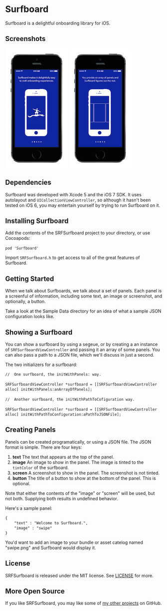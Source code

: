 Surfboard
========

Surfboard is a delightful onboarding library for iOS.

Screenshots
---
![Intro](Screenshots/Intro.png)
![Panels](Screenshots/Panels.png)

Dependencies
---
Surfboard was developed with Xcode 5 and the iOS 7 SDK. It uses autolayout and `UICollectionViewController`, so although it hasn't been tested on iOS 6, you may entertain yourself by trying to run Surfboard on it.

Installing Surfboard
---
Add the contents of the SRFSurfboard project to your directory, or use Cocoapods:

`pod 'Surfboard'`

Import `SRFSurfboard.h` to get access to all of the great features of Surfboard.

Getting Started
---
When we talk about Surfboards, we talk about a set of panels. Each panel is a screenful of information, including some text, an image or screenshot, and optionally, a button. 

Take a look at the Sample Data directory for an idea of what a sample JSON configuration looks like.

Showing a Surfboard
---
You can show a surfboard by using a segeue, or by creating a an instance of `SRFSurfboardViewController` and passing it an array of some panels. You can also pass a path to a JSON file, which we'll discuss in just a second.

The two initializers for a surfboard:

	//	One surfboard, the initWithPanels: way.
	
	SRFSurfboardViewController *surfboard = [[SRFSurfboardViewController alloc] initWithPanels:anArrayOfPanels];
	
	//	Another surfboard, the initWithPathToCofiguration way.
	
	SRFSurfboardViewController *surfboard = [[SRFSurfboardViewController alloc] initWithPathToConfiguration:aPathToJSONFile];
	
Creating Panels
---
Panels can be created programatically, or using a JSON file. The JSON format is simple. There are four keys:

1. **text** The text that appears at the top of the panel.
2. **image** An image to show in the panel. The image is tinted to the `tintColor` of the surfboard.
3. **screen** A screenshot to show in the panel. The screenshot is not tinted.
4. **button** The title of a button to show at the bottom of the panel. This is optional.

Note that either the contents of the "image" or "screen" will be used, but not both. Supplying both results in undefined behavior.

Here's a sample panel:

	{
		"text" : "Welcome to Surfboard.",
		"image" : "swipe"
	}

You'd want to add an image to your bundle or asset catelog named "swipe.png" and Surfboard would display it.

License
---
SRFSurfboard is released under the MIT license. See [LICENSE](./LICENSE) for more.

More Open Source
---
If you like SRFSurfboard, you may like some of [my other projects](https://github.com/MosheBerman?tab=repositories) on GitHub.


	



